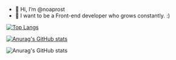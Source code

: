 - 👋 Hi, I’m @noaprost
- 👀 I want to be a Front-end developer who grows constantly. :)

[![Top Langs](https://github-readme-stats.vercel.app/api/top-langs/?username=noaprost)](https://github.com/anuraghazra/github-readme-stats)

[![Anurag's GitHub stats](https://github-readme-stats.vercel.app/api?username=noaprost)](https://github.com/anuraghazra/github-readme-stats)

![Anurag's GitHub stats](https://github-readme-stats.vercel.app/api?username=noaprost&hide=contribs,prs&show_icons=true&theme=graywhite)
